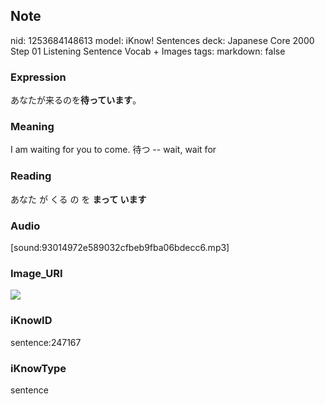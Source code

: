 ## Note
nid: 1253684148613
model: iKnow! Sentences
deck: Japanese Core 2000 Step 01 Listening Sentence Vocab + Images
tags: 
markdown: false

### Expression
<!DOCTYPE html>
<title></title>
あなたが来るのを<b>待っています</b>。



### Meaning
I am waiting for you to come.
待つ -- wait, wait for

### Reading
<!DOCTYPE html>
<title></title>
あなた が くる の を <b>まって います</b>



### Audio
[sound:93014972e589032cfbeb9fba06bdecc6.mp3]

### Image_URI
<!DOCTYPE html>
<title></title>
<img src="346bb608be872c9066e8235cbf362327.jpg">



### iKnowID
sentence:247167

### iKnowType
sentence

